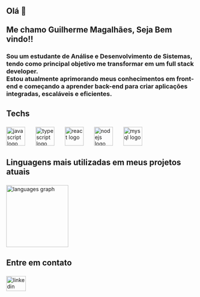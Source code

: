 <h2 align="left">Olá 👋<br><br>Me chamo Guilherme Magalhães, Seja Bem vindo!!</h2>

###

<h3 align="left">Sou um estudante de Análise e Desenvolvimento de Sistemas, tendo como principal objetivo me transformar em um full stack developer. <br>Estou atualmente aprimorando meus conhecimentos em front-end e começando a aprender back-end para criar aplicações integradas, escaláveis e eficientes.</h3>

###

<h2 align="left">Techs</h2>

###

<div align="left">
  <img src="https://skillicons.dev/icons?i=js" height="50" alt="javascript logo"  />
  <img width="20" />
  <img src="https://skillicons.dev/icons?i=ts" height="50" alt="typescript logo"  />
  <img width="20" />
  <img src="https://skillicons.dev/icons?i=react" height="50" alt="react logo"  />
  <img width="20" />
  <img src="https://skillicons.dev/icons?i=nodejs" height="50" alt="nodejs logo"  />
  <img width="20" />
  <img src="https://skillicons.dev/icons?i=mysql" height="50" alt="mysql logo"  />
</div>

###


<h2 align="left">Linguagens mais utilizadas em meus projetos atuais</h2>


###


<div align="left">
  <img src="https://github-readme-stats.vercel.app/api/top-langs?username=guiarruda10&locale=pt-br&hide_title=false&layout=compact&card_width=320&langs_count=5&theme=dark&hide_border=false&order=2" height="165" alt="languages graph"  />
</div>


###


<h2 align="left">Entre em contato</h2>


###

<div align="left">
  <a href="https://www.linkedin.com/in/guilherme-magalh%C3%A3es-de-arruda-bb1841314/" target="_blank">
    <img src="https://raw.githubusercontent.com/maurodesouza/profile-readme-generator/master/src/assets/icons/social/linkedin/default.svg" width="52" height="40" alt="linkedin logo"  />
  </a>
</div>

###
